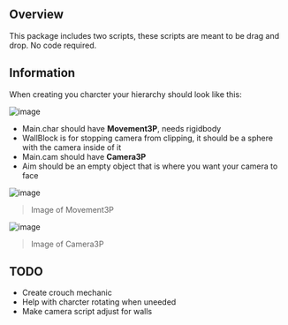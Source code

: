 ## Overview

This package includes two scripts, these scripts are meant to be drag and drop. No code required.

## Information 

When creating you charcter your hierarchy should look like this:

![image](https://user-images.githubusercontent.com/107372313/187555290-92aa55dd-9587-4d7f-b280-c1fbab788c24.png)

- Main.char should have **Movement3P**, needs rigidbody
- WallBlock is for stopping camera from clipping, it should be a sphere with the camera inside of it
- Main.cam should have **Camera3P**
- Aim should be an empty object that is where you want your camera to face

![image](https://user-images.githubusercontent.com/107372313/187555681-12fa86bc-e465-4dee-b3c1-efe6c5b7cf86.png)
> Image of Movement3P

![image](https://user-images.githubusercontent.com/107372313/187555789-dd68f8c0-5020-4fb1-b9e0-f8b9f5359286.png)
> Image of Camera3P

## TODO

- Create crouch mechanic
- Help with charcter rotating when uneeded
- Make camera script adjust for walls

